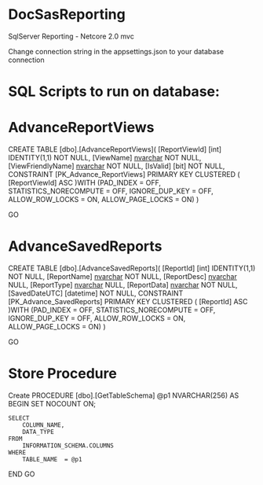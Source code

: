 # DocSasReporting
SqlServer Reporting - Netcore 2.0 mvc

Change connection string in the appsettings.json to your database connection

# SQL Scripts to run on database:

# AdvanceReportViews

   CREATE TABLE [dbo].[AdvanceReportViews](
	[ReportViewId] [int] IDENTITY(1,1) NOT NULL,
	[ViewName] [nvarchar](250) NOT NULL,
	[ViewFriendlyName] [nvarchar](250) NOT NULL,
	[IsValid] [bit] NOT NULL,
  CONSTRAINT [PK_Advance_ReportViews] PRIMARY KEY CLUSTERED 
   (
	[ReportViewId] ASC
   )WITH (PAD_INDEX = OFF, STATISTICS_NORECOMPUTE = OFF, IGNORE_DUP_KEY = OFF, ALLOW_ROW_LOCKS = ON, ALLOW_PAGE_LOCKS = ON)
   )

   GO

# AdvanceSavedReports

  CREATE TABLE [dbo].[AdvanceSavedReports](
	[ReportId] [int] IDENTITY(1,1) NOT NULL,
	[ReportName] [nvarchar](250) NOT NULL,
	[ReportDesc] [nvarchar](250) NULL,
	[ReportType] [nvarchar](50) NULL,
	[ReportData] [nvarchar](max) NOT NULL,
 	[SavedDateUTC] [datetime] NOT NULL,
   CONSTRAINT [PK_Advance_SavedReports] PRIMARY KEY CLUSTERED 
   (
	[ReportId] ASC
   )WITH (PAD_INDEX = OFF, STATISTICS_NORECOMPUTE = OFF, IGNORE_DUP_KEY = OFF, ALLOW_ROW_LOCKS = ON, ALLOW_PAGE_LOCKS = ON)
   )

  GO

# Store Procedure

 Create PROCEDURE [dbo].[GetTableSchema]
	@p1 NVARCHAR(256) 
 AS
 BEGIN
	SET NOCOUNT ON;

	SELECT 
		COLUMN_NAME,
		DATA_TYPE
	FROM 
		INFORMATION_SCHEMA.COLUMNS
	WHERE 
		TABLE_NAME  = @p1
 END
 GO

